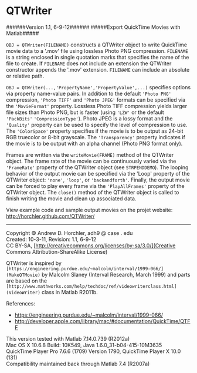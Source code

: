 QTWriter
========
######Version 1.1, 6-9-12######
#####Export QuickTime Movies with Matlab#####

```OBJ = QTWriter(FILENAME)``` constructs a QTWriter object to write QuickTime movie data to a '.mov' file using lossless Photo PNG compression. ```FILENAME``` is a string enclosed in single quotation marks that specifies the name of the file to create. If ```FILENAME``` does not include an extension the QTWriter constructor appends the '.mov' extension. ```FILENAME``` can include an absolute or relative path.

```OBJ = QTWriter(...,'PropertyName','PropertyValue',...)``` specifies options via property name-value pairs. In addition to the default ```'Photo PNG'``` compression, ```'Photo TIFF'``` and ```'Photo JPEG'``` formats can be specified via the ```'MovieFormat'``` property. Lossless Photo TIFF compression yields larger file sizes than Photo PNG, but is faster (using ```'LZW'``` or the default ```'PackBits'``` ```'CompressionType'```). Photo JPEG is a lossy format and the ```'Quality'``` property can be used to specify the level of compression to use. The ```'ColorSpace'``` property specifies if the movie is to be output as 24-bit RGB truecolor or 8-bit grayscale. The ```'Transparency'``` property indicates if the movie is to be output with an alpha channel (Photo PNG format only).

Frames are written via the ```writeMovie(FRAME)``` method of the QTWriter object. The frame rate of the movie can be continuously varied via the ```'FrameRate'``` property of the QTWriter object (see ```STRPENDDEMO```). The looping behavior of the output movie can be specified via the 'Loop' property of the QTWriter object: ```'none'```, ```'loop'```, or ```'backandforth'```. Finally, the output movie can be forced to play every frame via the ```'PlayAllFrames'``` property of the QTWriter object. The ```close()``` method of the QTWriter object is called to finish writing the movie and clean up associated data.

View example code and sample output movies on the projet website: http://horchler.github.com/QTWriter/  

--------
  
Copyright &copy; Andrew D. Horchler, adh9 @ case . edu  
Created: 10-3-11, Revision: 1.1, 6-9-12  
CC BY-SA, [http://creativecommons.org/licenses/by-sa/3.0/](Creative Commons Attribution-ShareAlike License)  
  
QTWriter is inspired by ```[https://engineering.purdue.edu/~malcolm/interval/1999-066/](MakeQTMovie)``` by Malcolm Slaney (Interval Research, March 1999) and parts are based on the ```[http://www.mathworks.com/help/techdoc/ref/videowriterclass.html](VideoWriter)``` class in Matlab R2011b.
    
References:
 - https://engineering.purdue.edu/~malcolm/interval/1999-066/
 - http://developer.apple.com/library/mac/#documentation/QuickTime/QTFF

This version tested with Matlab 7.14.0.739 (R2012a)  
Mac OS X 10.6.8 Build: 10K549, Java 1.6.0_31-b04-415-10M3635  
QuickTime Player Pro 7.6.6 (1709) Version 1790, QuickTime Player X 10.0 (131)  
Compatibility maintained back through Matlab 7.4 (R2007a)